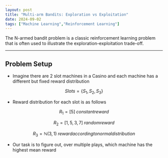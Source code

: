 ```yaml
---
layout: post
title: "Multi-arm Bandits: Exploration vs Exploitation"
date: 2024-09-02
tags: ["Machine Learning","Reinforcement Learning"]
---
```


The N-armed bandit problem is a classic reinforcement learning problem that is often used to illustrate the exploration-exploitation trade-off.

---

## Problem Setup

- Imagine there are 2 slot machines in a Casino and each machine has a different but fixed reward distribution

$$ Slots = \{S_1,S_2,S_3\} $$

- Reward distribution for each slot is as follows

$$ R_1 = [5] \; constant reward $$

$$ R_2 = [1,5,3,7] \; random reward $$

$$ R_3 = \mathbb{N}(3,1) \; reward according to normal distribution$$

- Our task is to figure out, over multiple plays, which machine has the highest mean reward

